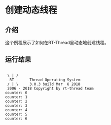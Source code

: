 # 创建动态线程 #

## 介绍 ##

这个例程展示了如何在RT-Thread里动态地创建线程。

## 运行结果 ##

```{.c}

 \ | /
- RT -     Thread Operating System
 / | \     3.0.3 build Mar  8 2018
 2006 - 2018 Copyright by rt-thread team
counter: 0
counter: 1
counter: 2
counter: 3
counter: 4
counter: 5
counter: 6
```
